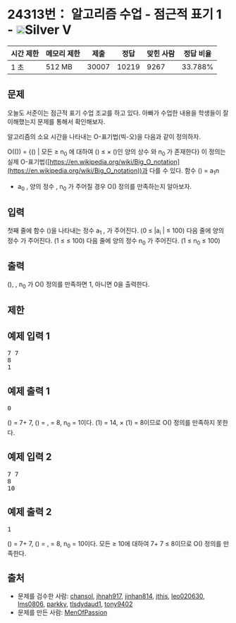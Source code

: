 # 24313번： 알고리즘 수업 - 점근적 표기 1 - <img src="https://static.solved.ac/tier_small/6.svg" style="height:20px" />Silver V


| 시간 제한 | 메모리 제한 | 제출 | 정답 | 맞힌 사람 | 정답 비율 |
| --- | --- | --- | --- | --- | --- |
| 1 초 | 512 MB | 30007 | 10219 | 9267 | 33.788% |


## 문제


오늘도 서준이는 점근적 표기 수업 조교를 하고 있다. 아빠가 수업한 내용을 학생들이 잘 이해했는지 문제를 통해서 확인해보자.

알고리즘의 소요 시간을 나타내는 O-표기법(빅-오)을 다음과 같이 정의하자.

O(()) = {() | 모든 ≥ n<sub>0</sub>
에 대하여 () ≤ × ()인 양의 상수 와 n<sub>0</sub>
가 존재한다}
이 정의는 실제 O-표기법([https://en.wikipedia.org/wiki/Big_O_notation](https://en.wikipedia.org/wiki/Big_O_notation))과 다를 수 있다.
함수 () = a<sub>1</sub>n 
+ a<sub>0</sub>
, 양의 정수 , n<sub>0</sub>
가 주어질 경우 O() 정의를 만족하는지 알아보자.



## 입력


첫째 줄에 함수 ()을 나타내는 정수 a<sub>1</sub>
, 
가 주어진다. (0 ≤ |a<sub>i</sub>
| ≤ 100)
다음 줄에 양의 정수 가 주어진다. (1 ≤ ≤ 100)
다음 줄에 양의 정수 n<sub>0</sub>
가 주어진다. (1 ≤ n<sub>0</sub>
≤ 100)



## 출력


(), , n<sub>0</sub>
가 O() 정의를 만족하면 1, 아니면 0을 출력한다.



## 제한




## 예제 입력 1


<pre>7 7
8
1
</pre>


## 예제 출력 1


<pre>0
</pre>


() = 7+ 7, () = , = 8, n<sub>0</sub>
= 1이다. (1) = 14, × (1) = 8이므로 O() 정의를 만족하지 못한다.





## 예제 입력 2


<pre>7 7
8
10
</pre>


## 예제 출력 2


<pre>1
</pre>


() = 7+ 7, () = , = 8, n<sub>0</sub>
= 10이다. 모든 ≥ 10에 대하여 7+ 7 ≤ 8이므로 O() 정의를 만족한다.







## 출처


- 문제를 검수한 사람: [chansol](/user/chansol), [jhnah917](/user/jhnah917), [jinhan814](/user/jinhan814), [jthis](/user/jthis), [leo020630](/user/leo020630), [lms0806](/user/lms0806), [parkky](/user/parkky), [tlsdydaud1](/user/tlsdydaud1), [tony9402](/user/tony9402)
- 문제를 만든 사람: [MenOfPassion](/user/MenOfPassion)




